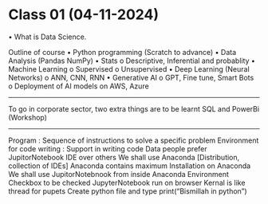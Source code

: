 # Class 01 (04-11-2024)
•	What is Data Science.

Outline of course
•	Python programming (Scratch to advance)
•	Data Analysis (Pandas NumPy)
•	Stats
o	Descriptive,  Inferential and probablity
•	Machine Learning
o	Supervised
o	Unsupervised
•	Deep Learning (Neural Networks)
o	ANN, CNN, RNN
•	Generative AI
o	GPT, Fine tune, Smart Bots
o	Deployment of AI models on AWS, Azure
****************************************************************************************************
To go in corporate sector, two extra things are to be learnt
SQL and PowerBi (Workshop)
****************************************************************************************************
Program : Sequence of instructions to solve a specific problem
Environment for code writing : Support in writing code
Data people prefer JupitorNotebook IDE over others
We shall use Anaconda [Distribution, collection of IDEs]
Anaconda contains maximum 
Installation on Anaconda
We shall use JupitorNotebnook from inside Anaconda
Environment Checkbox to be checked
JupyterNotebook run on browser
Kernal is like thread for pupets
Create python											 file and type print(“Bismillah in python”)

